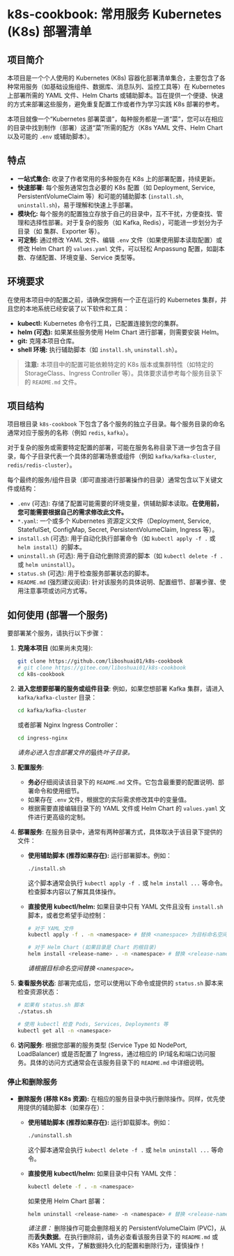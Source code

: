 # k8s-cookbook: 常用服务 Kubernetes (K8s) 部署清单

## 项目简介

本项目是一个个人使用的 Kubernetes (K8s) 容器化部署清单集合，主要包含了各种常用服务（如基础设施组件、数据库、消息队列、监控工具等）在 Kubernetes 上部署所需的 YAML 文件、Helm Charts 或辅助脚本。旨在提供一个便捷、快速的方式来部署这些服务，避免重复配置工作或者作为学习实践 K8s 部署的参考。

本项目就像一个“Kubernetes 部署菜谱”，每种服务都是一道“菜”，您可以在相应的目录中找到制作（部署）这道“菜”所需的配方（K8s YAML 文件、Helm Chart 以及可能的 `.env` 或辅助脚本）。

## 特点

*   **一站式集合:** 收录了作者常用的多种服务在 K8s 上的部署配置，持续更新。
*   **快速部署:** 每个服务通常包含必要的 K8s 配置（如 Deployment, Service, PersistentVolumeClaim 等）和可能的辅助脚本 (`install.sh`, `uninstall.sh`)，易于理解和快速上手部署。
*   **模块化:** 每个服务的配置独立存放于自己的目录中，互不干扰，方便查找、管理和选择性部署。对于复杂的服务（如 Kafka, Redis），可能进一步划分为子目录（如 集群、Exporter 等）。
*   **可定制:** 通过修改 YAML 文件、编辑 `.env` 文件（如果使用脚本读取配置）或修改 Helm Chart 的 `values.yaml` 文件，可以轻松 Anpassung 配置，如副本数、存储配置、环境变量、Service 类型等。

## 环境要求

在使用本项目中的配置之前，请确保您拥有一个正在运行的 Kubernetes 集群，并且您的本地系统已经安装了以下软件和工具：

*   **kubectl:** Kubernetes 命令行工具，已配置连接到您的集群。
*   **helm (可选):** 如果某些服务使用 Helm Chart 进行部署，则需要安装 Helm。
*   **git:** 克隆本项目仓库。
*   **shell 环境:** 执行辅助脚本（如 `install.sh`, `uninstall.sh`）。

> **注意:** 本项目中的配置可能依赖特定的 K8s 版本或集群特性（如特定的 StorageClass、Ingress Controller 等）。具体要求请参考每个服务目录下的 `README.md` 文件。

## 项目结构

项目根目录 `k8s-cookbook` 下包含了各个服务的独立子目录。每个服务目录的命名通常对应于服务的名称（例如 `redis`, `kafka`）。

对于复杂的服务或需要特定配置的部署，可能在服务名称目录下进一步包含子目录，每个子目录代表一个具体的部署场景或组件（例如 `kafka/kafka-cluster`, `redis/redis-cluster`）。

每个最终的服务/组件目录（即可直接进行部署操作的目录）通常包含以下关键文件或结构：

*   `.env` (可选): 存储了配置可能需要的环境变量，供辅助脚本读取。**在使用前，您可能需要根据自己的需求修改此文件。**
*   `*.yaml`: 一个或多个 Kubernetes 资源定义文件（Deployment, Service, StatefulSet, ConfigMap, Secret, PersistentVolumeClaim, Ingress 等）。
*   `install.sh` (可选): 用于自动化执行部署命令（如 `kubectl apply -f .` 或 `helm install`）的脚本。
*   `uninstall.sh` (可选): 用于自动化删除资源的脚本（如 `kubectl delete -f .` 或 `helm uninstall`）。
*   `status.sh` (可选): 用于检查服务部署状态的脚本。
*   `README.md` (强烈建议阅读): 针对该服务的具体说明、配置细节、部署步骤、使用注意事项或访问方式等。

## 如何使用 (部署一个服务)

要部署某个服务，请执行以下步骤：

1.  **克隆本项目** (如果尚未克隆):
    ```bash
    git clone https://github.com/liboshuai01/k8s-cookbook
    # git clone https://gitee.com/liboshuai01/k8s-cookbook
    cd k8s-cookbook
    ```

2.  **进入您想要部署的服务或组件目录**:
    例如，如果您想部署 Kafka 集群，请进入 `kafka/kafka-cluster` 目录：
    ```bash
    cd kafka/kafka-cluster
    ```
    或者部署 Nginx Ingress Controller：
    ```bash
    cd ingress-nginx
    ```
    *请务必进入包含部署文件的*最终*叶子目录。*

3.  **配置服务**:
    *   **务必**仔细阅读该目录下的 `README.md` 文件。它包含最重要的配置说明、部署命令和使用细节。
    *   如果存在 `.env` 文件，根据您的实际需求修改其中的变量值。
    *   根据需要直接编辑目录下的 YAML 文件或 Helm Chart 的 `values.yaml` 文件进行更高级的定制。

4.  **部署服务**:
    在服务目录中，通常有两种部署方式，具体取决于该目录下提供的文件：

    *   **使用辅助脚本 (推荐如果存在):**
        运行部署脚本。例如：
        ```bash
        ./install.sh
        ```
        这个脚本通常会执行 `kubectl apply -f .` 或 `helm install ...` 等命令。检查脚本内容以了解其具体操作。

    *   **直接使用 kubectl/helm:**
        如果目录中只有 YAML 文件且没有 `install.sh` 脚本，或者您希望手动控制：
        ```bash
        # 对于 YAML 文件
        kubectl apply -f . -n <namespace> # 替换 <namespace> 为目标命名空间

        # 对于 Helm Chart (如果目录是 Chart 的根目录)
        helm install <release-name> . -n <namespace> # 替换 <release-name> 和 <namespace>
        ```
        *请根据目标命名空间替换 `<namespace>`。*

5.  **查看服务状态**:
    部署完成后，您可以使用以下命令或提供的 `status.sh` 脚本来检查资源状态：
    ```bash
    # 如果有 status.sh 脚本
    ./status.sh

    # 使用 kubectl 检查 Pods, Services, Deployments 等
    kubectl get all -n <namespace>
    ```

6.  **访问服务**:
    根据您部署的服务类型 (Service Type 如 NodePort, LoadBalancer) 或是否配置了 Ingress，通过相应的 IP/域名和端口访问服务。具体的访问方式通常会在该服务目录下的 `README.md` 中详细说明。

### 停止和删除服务

*   **删除服务 (移除 K8s 资源):**
    在相应的服务目录中执行删除操作。同样，优先使用提供的辅助脚本（如果存在）：

    *   **使用辅助脚本 (推荐如果存在):**
        运行卸载脚本。例如：
        ```bash
        ./uninstall.sh
        ```
        这个脚本通常会执行 `kubectl delete -f .` 或 `helm uninstall ...` 等命令。

    *   **直接使用 kubectl/helm:**
        如果目录中只有 YAML 文件：
        ```bash
        kubectl delete -f . -n <namespace>
        ```
        如果使用 Helm Chart 部署：
        ```bash
        helm uninstall <release-name> -n <namespace> # 替换 <release-name> 和 <namespace>
        ```
        *请注意：* 删除操作可能会删除相关的 PersistentVolumeClaim (PVC)，从而**丢失数据**。在执行删除前，请务必查看该服务目录下的 `README.md` 或 K8s YAML 文件，了解数据持久化的配置和删除行为，谨慎操作！

